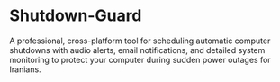 # Shutdown-Guard
A professional, cross-platform tool for scheduling automatic computer shutdowns with audio alerts, email notifications, and detailed system monitoring to protect your computer during sudden power outages for Iranians.
